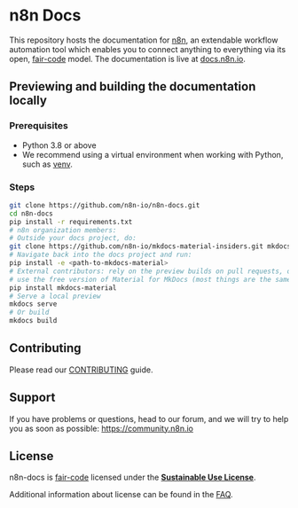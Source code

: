 # n8n Docs

This repository hosts the documentation for [n8n](https://n8n.io/), an extendable workflow automation tool which enables you to connect anything to everything via its open, [fair-code](https://faircode.io/) model. The documentation is live at [docs.n8n.io](https://docs.n8n.io/).


## Previewing and building the documentation locally

### Prerequisites

* Python 3.8 or above
* We recommend using a virtual environment when working with Python, such as [venv](https://docs.python.org/3/tutorial/venv.html).

### Steps

```bash
git clone https://github.com/n8n-io/n8n-docs.git
cd n8n-docs
pip install -r requirements.txt
# n8n organization members: 
# Outside your docs project, do:
git clone https://github.com/n8n-io/mkdocs-material-insiders.git mkdocs-material
# Navigate back into the docs project and run:
pip install -e <path-to-mkdocs-material>
# External contributors: rely on the preview builds on pull requests, or 
# use the free version of Material for MkDocs (most things are the same, some formatting may be missing)
pip install mkdocs-material
# Serve a local preview
mkdocs serve
# Or build
mkdocs build
```

## Contributing

Please read our [CONTRIBUTING](CONTRIBUTING.md) guide.


## Support

If you have problems or questions, head to our forum, and we will try to help you as soon as possible: https://community.n8n.io


## License

n8n-docs is [fair-code](http://faircode.io) licensed under the [**Sustainable Use License**](https://github.com/n8n-io/n8n/blob/master/LICENSE.md).

Additional information about license can be found in the [FAQ](https://docs.n8n.io/#/faq?id=license).
